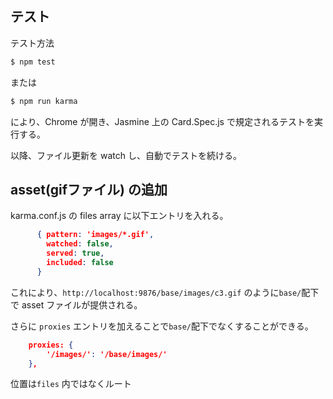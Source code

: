 ## テスト

テスト方法

```powershell
$ npm test
```

または

```powershell
$ npm run karma
```

により、Chrome が開き、Jasmine 上の Card.Spec.js で規定されるテストを実行する。

以降、ファイル更新を watch し、自動でテストを続ける。



## asset(gifファイル) の追加

karma.conf.js の files array に以下エントリを入れる。

```json
      { pattern: 'images/*.gif',
      	watched: false,
      	served: true,
      	included: false
      }
```

これにより、`http://localhost:9876/base/images/c3.gif` のように`base/`配下で asset ファイルが提供される。

さらに `proxies` エントリを加えることで`base/`配下でなくすることができる。

```json
    proxies: {
    	'/images/': '/base/images/'
    },
```

位置は`files` 内ではなくルート